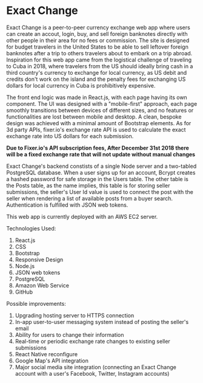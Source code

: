 # Exact Change

Exact Change is a peer-to-peer currency exchange web app where users can create an accout, login, buy, and sell foreign banknotes directly with other people in their area for no fees or commission. The site is designed for budget travelers in the United States to be able to sell leftover foreign banknotes after a trip to others travelers about to embark on a trip abroad. Inspiration for this web app came from the logistical challenge of traveling to Cuba in 2018, where travelers from the US should ideally bring cash in a third country's currency to exchange for local currency, as US debit and credits don't work on the island and the penalty fees for exchanging US dollars for local currency in Cuba is prohibitively expensive. 


The front end logic was made in React.js, with each page having its own component. The UI was designed with a "mobile-first" approach, each page smoothly transitions between devices of different sizes, and no features or functionalities are lost between mobile and desktop. A clean, bespoke design was achieved with a minimal amount of Bootstrap elements. As for 3d party APIs, fixer.io's exchange rate API is used to calculate the exact exchange rate into US dollars for each submission. 

**Due to Fixer.io's API subscription fees, After December 31st 2018 there will be a fixed exchange rate that will not update without manual changes**

Exact Change's backend constists of a single Node server and a two-tabled PostgreSQL database. When a user signs up for an account, Bcrypt creates a hashed password for safe storage in the Users table. The other table is the Posts table, as the name implies, this table is for storing seller submissions, the seller's User Id value is used to connect the post with the seller when rendering a list of available posts from a buyer search. Authentication is fulfilled with JSON web tokens. 

This web app is currently deployed with an AWS EC2 server.


Technologies Used:
1. React.js
2. CSS
3. Bootstrap
4. Responsive Design
5. Node.js
6. JSON web tokens
7. PostgreSQL
8. Amazon Web Service
9. GitHub


Possible improvements:
1. Upgrading hosting server to HTTPS connection
2. In-app user-to-user messaging system instead of posting the seller's email
3. Ability for users to change their information
4. Real-time or periodic exchange rate changes to existing seller submissions
5. React Native reconfigure 
6. Google Map's API integration
7. Major social media site integration (connecting an Exact Change account with a user's Facebook, Twitter, Instagram accounts)
